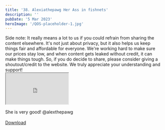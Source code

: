 ```yaml
---
title: '38. Alexiathepawg Her Ass in fishnets'
description: ''
pubDate: '5 Mar 2023'
heroImage: '/QOS-placeholder-1.jpg'
---
```

<div class="video_paragraph_header"> Side note: It really means a lot to us if you could refrain from sharing the content elsewhere. It's not just about privacy, but it also helps us keep things fair and affordable for everyone. We're working hard to make sure our prices stay low, and when content gets leaked without credit, it can make things tough. So, if you do decide to share, please consider giving a shoutout/credit to the website. We truly appreciate your understanding and support!</div>

<iframe src="https://drive.google.com/file/d/16DcYQK1aeSdfqvtaEjQQ04kfHZ97gGbE/preview" width="200" height="100" allow="autoplay" allowfullscreen="allowfullscreen"></iframe>

She is very good! @alexthepawg
<br>
<br>
<a class="read_more" href="https://drive.google.com/file/d/16DcYQK1aeSdfqvtaEjQQ04kfHZ97gGbE/view?usp=sharing">Download</a>